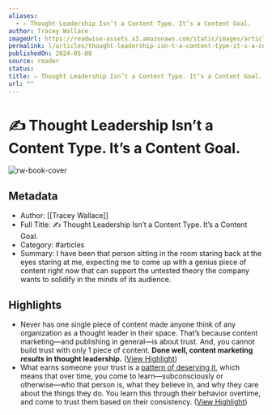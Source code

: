 ```yaml
---
aliases:
  - ✍️ Thought Leadership Isn’t a Content Type. It’s a Content Goal.
author: Tracey Wallace
imageUrl: https://readwise-assets.s3.amazonaws.com/static/images/article0.00998d930354.png
permalink: l/articles/thought-leadership-isn-t-a-content-type-it-s-a-content-goal
publishedOn: 2024-05-08
source: reader
status: 
title: ✍️ Thought Leadership Isn’t a Content Type. It’s a Content Goal.
url: ""
---
```

# ✍️ Thought Leadership Isn’t a Content Type. It’s a Content Goal.

![rw-book-cover](https://readwise-assets.s3.amazonaws.com/static/images/article0.00998d930354.png)

## Metadata

- Author: [[Tracey Wallace]]
- Full Title: ✍️ Thought Leadership Isn’t a Content Type. It’s a Content Goal.
- Category: #articles
- Summary: I have been that person sitting in the room staring back at the eyes staring at me, expecting me to come up with a genius piece of content right now that can support the untested theory the company wants to solidify in the minds of its audience.

## Highlights

- Never has one single piece of content made anyone think of any organization as a thought leader in their space.
  That’s because content marketing––and publishing in general––is about trust. And, you cannot build trust with only 1 piece of content.
  **Done well, content marketing _results_ in thought leadership.** ([View Highlight](https://read.readwise.io/read/01hxh43wgbfm3kwb7p4wbsyamv))
- What earns someone your trust is a [pattern of deserving it](https://link.workweek.com/click/35301445.7043/aHR0cHM6Ly93d3cuY2FtYnJpZGdlLm9yZy9jb3JlL2Jvb2tzL2Ficy90cnVzdC1pbi1tZWRpY2luZS9wYXR0ZXJuYmFzZWQtZGVmaW5pdGlvbi1vZi10cnVzdC9EQkQ3MEQwNDcxRTI5RERFRjUxMzUyQjNFRjNERDJBRD9oYXNoZWRfdXNlcj0wYTMwZWVjNzlkYWEyMzg2M2VhYTEwYTc2YWIwZGY4Mw/65fff68c6ede8b0b7709ef2eBdbea23fc), which means that over time, you come to learn––subconsciously or otherwise––who that person is, what they believe in, and why they care about the things they do.
  You learn this through their behavior overtime, and come to trust them based on their consistency. ([View Highlight](https://read.readwise.io/read/01hxh44fpexmn3jw4w72z7k7tj))
